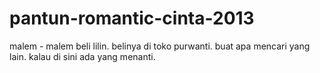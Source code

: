 pantun-romantic-cinta-2013
==========================

malem - malem beli lilin. belinya di toko purwanti. buat apa mencari yang lain. kalau di sini ada yang menanti.
